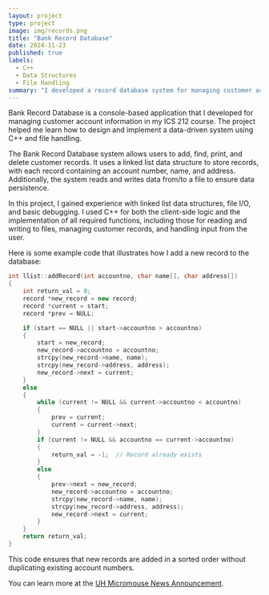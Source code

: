 ```yaml
---
layout: project
type: project
image: img/records.png
title: "Bank Record Database"
date: 2024-11-23
published: true
labels:
  - C++
  - Data Structures
  - File Handling
summary: "I developed a record database system for managing customer account information with features for adding, finding, printing, and deleting records in my ICS 212 course.."
---
```


Bank Record Database is a console-based application that I developed for managing customer account information in my ICS 212 course. The project helped me learn how to design and implement a data-driven system using C++ and file handling.

The Bank Record Database system allows users to add, find, print, and delete customer records. It uses a linked list data structure to store records, with each record containing an account number, name, and address. Additionally, the system reads and writes data from/to a file to ensure data persistence.

In this project, I gained experience with linked list data structures, file I/O, and basic debugging. I used C++ for both the client-side logic and the implementation of all required functions, including those for reading and writing to files, managing customer records, and handling input from the user.

Here is some example code that illustrates how I add a new record to the database:

```cpp
int llist::addRecord(int accountno, char name[], char address[])
{
    int return_val = 0;
    record *new_record = new record;
    record *current = start;
    record *prev = NULL;

    if (start == NULL || start->accountno > accountno)
    {
        start = new_record;
        new_record->accountno = accountno;
        strcpy(new_record->name, name);
        strcpy(new_record->address, address);
        new_record->next = current;
    }
    else
    {
        while (current != NULL && current->accountno < accountno)
        {
            prev = current;
            current = current->next;
        }
        if (current != NULL && accountno == current->accountno)
        {
            return_val = -1;  // Record already exists
        }
        else
        {
            prev->next = new_record;
            new_record->accountno = accountno;
            strcpy(new_record->name, name);
            strcpy(new_record->address, address);
            new_record->next = current;
        }
    }
    return return_val;
}
```
This code ensures that new records are added in a sorted order without duplicating existing account numbers.

You can learn more at the [UH Micromouse News Announcement](https://manoa.hawaii.edu/news/article.php?aId=2857).
